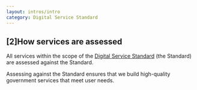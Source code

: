 ```yaml
---
layout: intros/intro
category: Digital Service Standard
---
```

## [2]How services are assessed

All services within the scope of the [Digital Service Standard](/digital-service-standard/scope-standard/) (the Standard) are assessed against the Standard.

Assessing against the Standard ensures that we build high-quality government services that meet user needs.